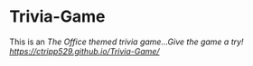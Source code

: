 # Trivia-Game

This is an <i>The Office<i> themed trivia game...Give the game a try!
 https://ctripp529.github.io/Trivia-Game/
